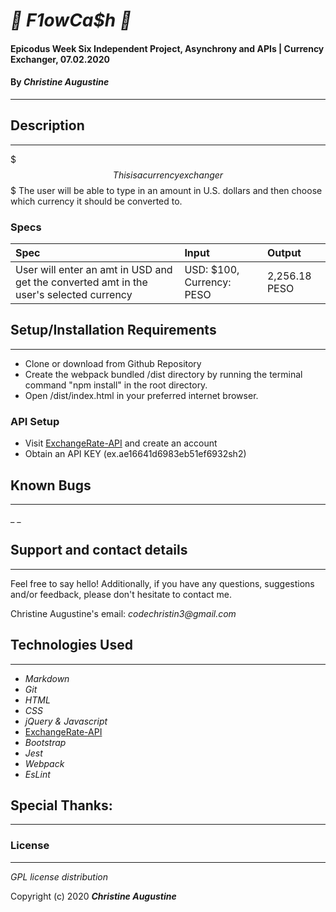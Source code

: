 # _💸 F1owCa$h 💸_

#### Epicodus Week Six Independent Project, Asynchrony and APIs | Currency Exchanger, 07.02.2020

#### By _**Christine Augustine**_

---

## Description
----

$$$ This is a currency exchanger $$$ The user will be able to type in an amount in U.S. dollars and then choose which currency it should be converted to. 

### Specs
| Spec | Input | Output |
| :-------------     | :------------- | :------------- |
| User will enter an amt in USD and get the converted amt in the user's selected currency | USD: $100, Currency: PESO | 2,256.18 PESO

## Setup/Installation Requirements

---

* Clone or download from Github Repository 
* Create the webpack bundled /dist directory by running the terminal command "npm install" in the root directory.
* Open /dist/index.html in your preferred internet browser.

### API Setup

* Visit [ExchangeRate-API](https://www.exchangerate-api.com/) and create an account
* Obtain an API KEY (ex.ae16641d6983eb51ef6932sh2)

## Known Bugs

---

_ _

## Support and contact details

---

Feel free to say hello! Additionally, if you have any questions, suggestions and/or feedback, please don't hesitate to contact me.

Christine Augustine's email:
_codechristin3@gmail.com_


## Technologies Used
---

* _Markdown_
* _Git_
* _HTML_
* _CSS_
* _jQuery & Javascript_
* [ExchangeRate-API](https://www.exchangerate-api.com/)
* _Bootstrap_  
* _Jest_
* _Webpack_
* _EsLint_

## Special Thanks:
---


### License
----

*GPL license distribution*

Copyright (c) 2020 **_Christine Augustine_**
